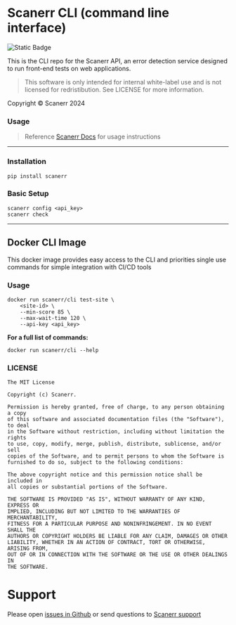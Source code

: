 # Scanerr CLI (command line interface)

![Static Badge](https://img.shields.io/badge/CLI-Available-mint)

This is the CLI repo for the Scanerr API, an error detection service designed to run front-end tests on web applications.

> This software is only intended for internal white-label use and is not licensed for redristibution. See LICENSE for more information.

Copyright © Scanerr 2024

### Usage
> Reference <a target="_blank" href="https://docs.scanerr.io/guides/cli.html">Scanerr Docs</a> for usage instructions

---

### Installation
```shell
pip install scanerr
```

### Basic Setup
```shell
scanerr config <api_key>
scanerr check
```

---

## Docker CLI Image

This docker image provides easy access to the CLI and priorities single use commands for simple integration with CI/CD tools


### Usage

```shell
docker run scanerr/cli test-site \ 
    <site-id> \
    --min-score 85 \
    --max-wait-time 120 \
    --api-key <api_key> 
```

**For a full list of commands:**

```shell
docker run scanerr/cli --help
```

### LICENSE
```license
The MIT License

Copyright (c) Scanerr.

Permission is hereby granted, free of charge, to any person obtaining a copy
of this software and associated documentation files (the "Software"), to deal
in the Software without restriction, including without limitation the rights
to use, copy, modify, merge, publish, distribute, sublicense, and/or sell
copies of the Software, and to permit persons to whom the Software is
furnished to do so, subject to the following conditions:

The above copyright notice and this permission notice shall be included in
all copies or substantial portions of the Software.

THE SOFTWARE IS PROVIDED "AS IS", WITHOUT WARRANTY OF ANY KIND, EXPRESS OR
IMPLIED, INCLUDING BUT NOT LIMITED TO THE WARRANTIES OF MERCHANTABILITY,
FITNESS FOR A PARTICULAR PURPOSE AND NONINFRINGEMENT. IN NO EVENT SHALL THE
AUTHORS OR COPYRIGHT HOLDERS BE LIABLE FOR ANY CLAIM, DAMAGES OR OTHER
LIABILITY, WHETHER IN AN ACTION OF CONTRACT, TORT OR OTHERWISE, ARISING FROM,
OUT OF OR IN CONNECTION WITH THE SOFTWARE OR THE USE OR OTHER DEALINGS IN
THE SOFTWARE.
```

# Support
Please open [issues in Github](https://github.com/Scanerr-io/cli/issues) or send questions to [Scanerr support](mailto:hello@scanerr.io)